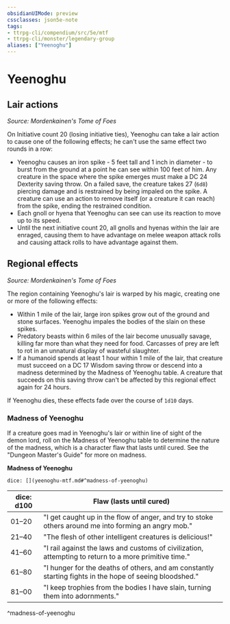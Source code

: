 ```yaml
---
obsidianUIMode: preview
cssclasses: json5e-note
tags:
- ttrpg-cli/compendium/src/5e/mtf
- ttrpg-cli/monster/legendary-group
aliases: ["Yeenoghu"]
---
```

# Yeenoghu

## Lair actions
_Source: Mordenkainen's Tome of Foes_

On Initiative count 20 (losing initiative ties), Yeenoghu can take a lair action to cause one of the following effects; he can't use the same effect two rounds in a row:

- Yeenoghu causes an iron spike - 5 feet tall and 1 inch in diameter - to burst from the ground at a point he can see within 100 feet of him. Any creature in the space where the spike emerges must make a DC 24 Dexterity saving throw. On a failed save, the creature takes 27 (`6d8`) piercing damage and is restrained by being impaled on the spike. A creature can use an action to remove itself (or a creature it can reach) from the spike, ending the restrained condition.  
- Each gnoll or hyena that Yeenoghu can see can use its reaction to move up to its speed.  
- Until the next initiative count 20, all gnolls and hyenas within the lair are enraged, causing them to have advantage on melee weapon attack rolls and causing attack rolls to have advantage against them.  

## Regional effects
_Source: Mordenkainen's Tome of Foes_

The region containing Yeenoghu's lair is warped by his magic, creating one or more of the following effects:

- Within 1 mile of the lair, large iron spikes grow out of the ground and stone surfaces. Yeenoghu impales the bodies of the slain on these spikes.  
- Predatory beasts within 6 miles of the lair become unusually savage, killing far more than what they need for food. Carcasses of prey are left to rot in an unnatural display of wasteful slaughter.  
- If a humanoid spends at least 1 hour within 1 mile of the lair, that creature must succeed on a DC 17 Wisdom saving throw or descend into a madness determined by the Madness of Yeenoghu table. A creature that succeeds on this saving throw can't be affected by this regional effect again for 24 hours.  

If Yeenoghu dies, these effects fade over the course of `1d10` days.

### Madness of Yeenoghu

If a creature goes mad in Yeenoghu's lair or within line of sight of the demon lord, roll on the Madness of Yeenoghu table to determine the nature of the madness, which is a character flaw that lasts until cured. See the "Dungeon Master's Guide" for more on madness.

**Madness of Yeenoghu**

`dice: [](yeenoghu-mtf.md#^madness-of-yeenoghu)`

| dice: d100 | Flaw (lasts until cured) |
|------------|--------------------------|
| 01–20 | "I get caught up in the flow of anger, and try to stoke others around me into forming an angry mob." |
| 21–40 | "The flesh of other intelligent creatures is delicious!" |
| 41–60 | "I rail against the laws and customs of civilization, attempting to return to a more primitive time." |
| 61–80 | "I hunger for the deaths of others, and am constantly starting fights in the hope of seeing bloodshed." |
| 81–00 | "I keep trophies from the bodies I have slain, turning them into adornments." |
^madness-of-yeenoghu